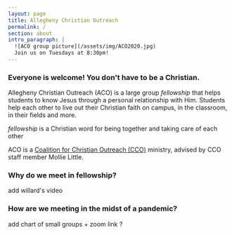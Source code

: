 ```yaml
---
layout: page
title: Allegheny Christian Outreach
permalink: /
section: about
intro_paragraph: |
  ![ACO group picture](/assets/img/ACO2020.jpg)
  Join us on Tuesdays at 8:30pm!
---
```

### Everyone is welcome! You don't have to be a Christian.

Allegheny Christian Outreach (ACO) is a large group _fellowship_
that helps students to know Jesus through a personal relationship with Him. Students help each other to live out their Christian faith on campus, in the classroom, in their fields and more.

_fellowship_ is a Christian word for being together and taking care of each other

ACO is a [Coalition for Christian Outreach (CCO)](https://ccojubilee.org) ministry,
advised by CCO staff member Mollie Little.

### Why do we meet in fellowship?

add willard's video 

### How are we meeting in the midst of a pandemic?

add chart of small groups + zoom link ? 